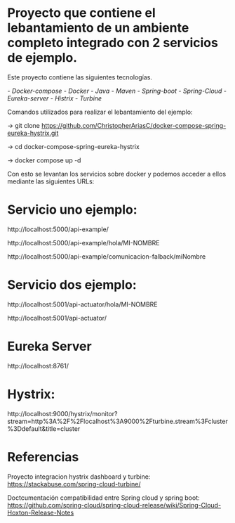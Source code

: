 # Proyecto que contiene el lebantamiento de un ambiente completo integrado con 2 servicios de ejemplo.

Este proyecto contiene las siguientes tecnologías. 

*- Docker-compose*
*- Docker*
*- Java*
*- Maven*
*- Spring-boot*
*- Spring-Cloud*
*- Eureka-server*
*- Histrix*
*- Turbine*

Comandos utilizados para realizar el lebantamiento del ejemplo:

-> git clone https://github.com/ChristopherAriasC/docker-compose-spring-eureka-hystrix.git

-> cd docker-compose-spring-eureka-hystrix

-> docker compose up -d

Con esto se levantan los servicios sobre docker y podemos acceder a ellos mediante las siguientes URLs:

# Servicio uno ejemplo:

http://localhost:5000/api-example/

http://localhost:5000/api-example/hola/MI-NOMBRE

http://localhost:5000/api-example/comunicacion-falback/miNombre


# Servicio dos ejemplo:

http://localhost:5001/api-actuator/hola/MI-NOMBRE

http://localhost:5001/api-actuator/

# Eureka Server

http://localhost:8761/

# Hystrix:

http://localhost:9000/hystrix/monitor?stream=http%3A%2F%2Flocalhost%3A9000%2Fturbine.stream%3Fcluster%3Ddefault&title=cluster


# Referencias

Proyecto integracion hystrix dashboard y turbine: https://stackabuse.com/spring-cloud-turbine/

Doctcumentación compatibilidad entre Spring cloud y spring boot:  https://github.com/spring-cloud/spring-cloud-release/wiki/Spring-Cloud-Hoxton-Release-Notes



